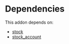 # Dependencies

This addon depends on:

- [stock](https://github.com/bringout/oca-ocb-warehouse)
- [stock_account](https://github.com/bringout/oca-ocb-accounting)
